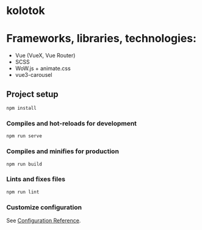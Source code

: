 # kolotok

# Frameworks, libraries, technologies:

-   Vue (VueX, Vue Router)
-   SCSS
-   WoW.js + animate.css
-   vue3-carousel

## Project setup

```
npm install
```

### Compiles and hot-reloads for development

```
npm run serve
```

### Compiles and minifies for production

```
npm run build
```

### Lints and fixes files

```
npm run lint
```

### Customize configuration

See [Configuration Reference](https://cli.vuejs.org/config/).
